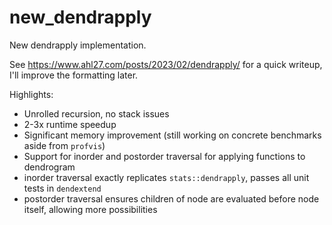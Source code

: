 # new_dendrapply

New dendrapply implementation.

See https://www.ahl27.com/posts/2023/02/dendrapply/ for a quick writeup, I'll improve the formatting later.

Highlights:
- Unrolled recursion, no stack issues
- 2-3x runtime speedup
- Significant memory improvement (still working on concrete benchmarks aside from `profvis`)
- Support for inorder and postorder traversal for applying functions to dendrogram
- inorder traversal exactly replicates `stats::dendrapply`, passes all unit tests in `dendextend`
- postorder traversal ensures children of node are evaluated before node itself, allowing more possibilities
